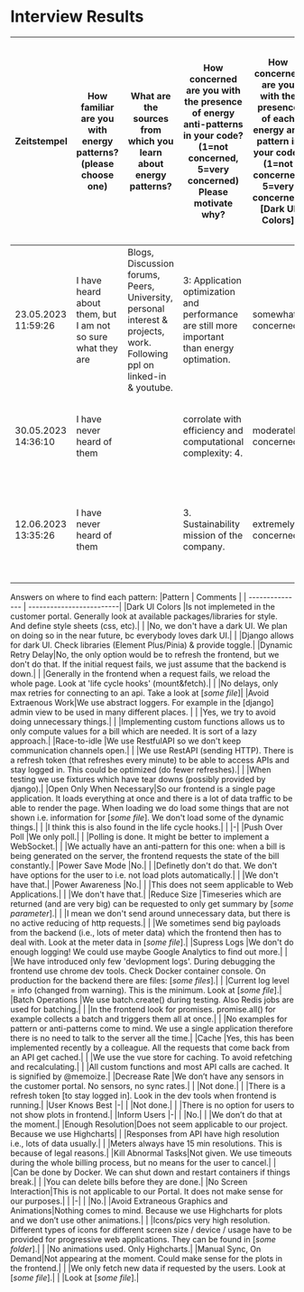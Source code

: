 # Interview Results

| Zeitstempel         | How familiar are you with energy patterns? (please choose one) | What are the sources from which you learn about energy patterns?                                                       | How concerned are you with the presence of energy anti-patterns in your code? (1=not concerned, 5=very concerned) Please motivate why? | How concerned are you with the presence of each energy anti pattern in your code? (1=not concerned, 5=very concerned) [Dark UI Colors] | How concerned are you with the presence of each energy anti pattern in your code? (1=not concerned, 5=very concerned) [Dynamic Retry Delay] | How concerned are you with the presence of each energy anti pattern in your code? (1=not concerned, 5=very concerned) [Avoid Extraneous Work] | How concerned are you with the presence of each energy anti pattern in your code? (1=not concerned, 5=very concerned) [Race-to-idle] | How concerned are you with the presence of each energy anti pattern in your code? (1=not concerned, 5=very concerned) [Open Only When Necessary] | How concerned are you with the presence of each energy anti pattern in your code? (1=not concerned, 5=very concerned) [Push Over Poll] | How concerned are you with the presence of each energy anti pattern in your code? (1=not concerned, 5=very concerned) [Power Save Mode] | How concerned are you with the presence of each energy anti pattern in your code? (1=not concerned, 5=very concerned) [Power Awareness] | How concerned are you with the presence of each energy anti pattern in your code? (1=not concerned, 5=very concerned) [Reduce Size] | How concerned are you with the presence of each energy anti pattern in your code? (1=not concerned, 5=very concerned) [WiFi Over Cellular] | How concerned are you with the presence of each energy anti pattern in your code? (1=not concerned, 5=very concerned) [Suppress Logs] | How concerned are you with the presence of each energy anti pattern in your code? (1=not concerned, 5=very concerned) [Batch Operations] | How concerned are you with the presence of each energy anti pattern in your code? (1=not concerned, 5=very concerned) [Cache] | How concerned are you with the presence of each energy anti pattern in your code? (1=not concerned, 5=very concerned) [Decrease Rate] | How concerned are you with the presence of each energy anti pattern in your code? (1=not concerned, 5=very concerned) [User Knows Best] | How concerned are you with the presence of each energy anti pattern in your code? (1=not concerned, 5=very concerned) [Inform Users] | How concerned are you with the presence of each energy anti pattern in your code? (1=not concerned, 5=very concerned) [Enough resolution] | How concerned are you with the presence of each energy anti pattern in your code? (1=not concerned, 5=very concerned) [Sensor Fusion] | How concerned are you with the presence of each energy anti pattern in your code? (1=not concerned, 5=very concerned) [Kill Abnormal Tasks] | How concerned are you with the presence of each energy anti pattern in your code? (1=not concerned, 5=very concerned) [No screen interaction] | How concerned are you with the presence of each energy anti pattern in your code? (1=not concerned, 5=very concerned) [Avoid Extraneous Graphics and Animations] | How concerned are you with the presence of each energy anti pattern in your code? (1=not concerned, 5=very concerned) [Manual Sync - On Demand] | Where in the source code can you find these energy patterns? Please describe your approach to search each pattern. | Are you willing to invest in energy patterns in source code? What resources are you willing to invest in? | To what extent are you willing to invest time in energy patterns in source code? [Refactoring source code to implement them correctly] | To what extent are you willing to invest time in energy patterns in source code? [Quality assessment (creating test suites to ensure energy-efficient code)] | To what extent are you willing to invest time in energy patterns in source code? [Bug prediction (identifying energy anti-patterns)] | To what extent are you willing to invest time in energy patterns in source code? [Training developers] | Do you plan to implement energy patterns or remove anti-patterns “on the fly” or you plan and allocate time to “refactor your code”? (please choose one) | Have you used any tools to identify/analyze energy patterns in source code? Which ones?                                  | What is your predominant role within your organization?   | How many years of experience do you have in Python, JavaScript, and TypeScript? | How frequently have you programmed in last year in Python, JavaScript, and TypeScript? [Python] | How frequently have you programmed in last year in Python, JavaScript, and TypeScript? [JavaScript] | How frequently have you programmed in last year in Python, JavaScript, and TypeScript? [TypeScript] | Rank the following programming paradigms according to how familiar you are with each? (1=least familiar, 5=most familiar) [Functional] | Rank the following programming paradigms according to how familiar you are with each? (1=least familiar, 5=most familiar) [Imperative] | Rank the following programming paradigms according to how familiar you are with each? (1=least familiar, 5=most familiar) [Object-oriented] |
| ------------------- | -------------------------------------------------------------- | ---------------------------------------------------------------------------------------------------------------------- | -------------------------------------------------------------------------------------------------------------------------------------- | -------------------------------------------------------------------------------------------------------------------------------------- | ------------------------------------------------------------------------------------------------------------------------------------------- | --------------------------------------------------------------------------------------------------------------------------------------------- | ------------------------------------------------------------------------------------------------------------------------------------ | ------------------------------------------------------------------------------------------------------------------------------------------------ | -------------------------------------------------------------------------------------------------------------------------------------- | --------------------------------------------------------------------------------------------------------------------------------------- | --------------------------------------------------------------------------------------------------------------------------------------- | ----------------------------------------------------------------------------------------------------------------------------------- | ------------------------------------------------------------------------------------------------------------------------------------------ | ------------------------------------------------------------------------------------------------------------------------------------- | ---------------------------------------------------------------------------------------------------------------------------------------- | ----------------------------------------------------------------------------------------------------------------------------- | ------------------------------------------------------------------------------------------------------------------------------------- | --------------------------------------------------------------------------------------------------------------------------------------- | ------------------------------------------------------------------------------------------------------------------------------------ | ----------------------------------------------------------------------------------------------------------------------------------------- | ------------------------------------------------------------------------------------------------------------------------------------- | ------------------------------------------------------------------------------------------------------------------------------------------- | --------------------------------------------------------------------------------------------------------------------------------------------- | ---------------------------------------------------------------------------------------------------------------------------------------------------------------- | ----------------------------------------------------------------------------------------------------------------------------------------------- | ------------------------------------------------------------------------------------------------------------------ | --------------------------------------------------------------------------------------------------------- | -------------------------------------------------------------------------------------------------------------------------------------- | ------------------------------------------------------------------------------------------------------------------------------------------------------------ | ------------------------------------------------------------------------------------------------------------------------------------ | ------------------------------------------------------------------------------------------------------ | -------------------------------------------------------------------------------------------------------------------------------------------------------- | ------------------------------------------------------------------------------------------------------------------------ | --------------------------------------------------------- | ------------------------------------------------------------------------------- | ----------------------------------------------------------------------------------------------- | --------------------------------------------------------------------------------------------------- | --------------------------------------------------------------------------------------------------- | -------------------------------------------------------------------------------------------------------------------------------------- | -------------------------------------------------------------------------------------------------------------------------------------- | ------------------------------------------------------------------------------------------------------------------------------------------- | 
| 23.05.2023 11:59:26 | I have heard about them, but I am not so sure what they are    | Blogs, Discussion forums, Peers, University, personal interest & projects, work. Following ppl on linked-in & youtube. | 3: Application optimization and performance are still more important than energy optimation.                                           | somewhat concerned                                                                                                                     | extremely concerned                                                                                                                         | extremely concerned                                                                                                                           | somewhat concerned                                                                                                                   | extremely concerned                                                                                                                              | extremely concerned                                                                                                                    | least concerned                                                                                                                         | least concerned                                                                                                                         | extremely concerned                                                                                                                 | slightly concerned                                                                                                                         | extremely concerned                                                                                                                   | extremely concerned                                                                                                                      | moderately concerned                                                                                                          | slightly concerned                                                                                                                    | least concerned                                                                                                                         | least concerned                                                                                                                      | slightly concerned                                                                                                                        |                                                                                                                                       | extremely concerned                                                                                                                         | least concerned                                                                                                                               | extremely concerned                                                                                                                                              | extremely concerned                                                                                                                             | (see one note notes)                                                                                               | Yes. Bring up energy consumption in choice of libraries, architectural discussions.                       | every month (part of a sprint)                                                                                                         | every month (part of a sprint)                                                                                                                               | every month (part of a sprint)                                                                                                       | every month (part of a sprint)                                                                         | Combination                                                                                                                                              | Silk (for datatransmission), monitoring tools like 'tick stack monitoring' (expose machine performance like cpu usage).. | Developer, Tester, Architect                              | TypeScript: 4 years, JS: 7 years, Python: little.                               | Once a week                                                                                     | Daily                                                                                               | Daily                                                                                               | slightly familiar                                                                                                                      | most familiar                                                                                                                          | most familiar                                                                                                                               |
| 30.05.2023 14:36:10 | I have never heard of them                                     |                                                                                                                        | corrolate with efficiency and computational complexity: 4.                                                                             | moderately concerned                                                                                                                   | extremely concerned                                                                                                                         | extremely concerned                                                                                                                           | somewhat concerned                                                                                                                   | extremely concerned                                                                                                                              | moderately concerned                                                                                                                   | slightly concerned                                                                                                                      | slightly concerned                                                                                                                      | extremely concerned                                                                                                                 | moderately concerned                                                                                                                       | extremely concerned                                                                                                                   | moderately concerned                                                                                                                     | extremely concerned                                                                                                           | moderately concerned                                                                                                                  | somewhat concerned                                                                                                                      | slightly concerned                                                                                                                   | moderately concerned                                                                                                                      |                                                                                                                                       | moderately concerned                                                                                                                        | least concerned                                                                                                                               | somewhat concerned                                                                                                                                               | moderately concerned                                                                                                                            | see one notes.                                                                                                     | yes. high priority on things that correlate with performance increase..                                   | every quarter (part of an Epic)                                                                                                        | every week (part of a task)                                                                                                                                  | every quarter (part of an Epic)                                                                                                      | Other                                                                                                  | On the fly                                                                                                                                               | Profilers to minimize DB requests e.g. silk. Caching libraries.                                                          | Developer, Tester, Architect, QA Manager                  | python: 6, JS: 3, TS: 2                                                         | Daily                                                                                           | Once a quarter of year                                                                              | Once a week                                                                                         | somewhat familiar                                                                                                                      | most familiar                                                                                                                          | most familiar                                                                                                                               |
| 12.06.2023 13:35:26 | I have never heard of them                                     |                                                                                                                        | 3\. Sustainability mission of the company.                                                                                             | extremely concerned                                                                                                                    | moderately concerned                                                                                                                        | moderately concerned                                                                                                                          | moderately concerned                                                                                                                 | moderately concerned                                                                                                                             | somewhat concerned                                                                                                                     | least concerned                                                                                                                         | least concerned                                                                                                                         | slightly concerned                                                                                                                  | least concerned                                                                                                                            | slightly concerned                                                                                                                    | moderately concerned                                                                                                                     | somewhat concerned                                                                                                            | least concerned                                                                                                                       | slightly concerned                                                                                                                      | least concerned                                                                                                                      | moderately concerned                                                                                                                      | least concerned                                                                                                                       | somewhat concerned                                                                                                                          | slightly concerned                                                                                                                            | moderately concerned                                                                                                                                             | somewhat concerned                                                                                                                              | see one note.                                                                                                      | yes. In the form of refactoring. During development like design patterns.                                 | Other                                                                                                                                  | Other                                                                                                                                                        | Other                                                                                                                                | Other                                                                                                  | Combination                                                                                                                                              | yes. measure request time & frequency related to caching for example (e.g. SILK and within the implementation itself).   | Developer, Tester, Architect, QA Manager, Project Manager | Python: 10, JS: 10, TS: 7.                                                      | Daily                                                                                           | Once a week                                                                                         | Once a week                                                                                         | somewhat familiar                                                                                                                      | most familiar                                                                                                                          | most familiar                                                                                                                               |

Answers on where to find each pattern:
|Pattern           | Comments                 |
| ---------------  | -------------------------|
|Dark UI Colors    |Is not implemeted in the customer portal. Generally look at available packages/libraries for style. And define style sheets (css, etc).|
|                  |No, we don't have a dark UI. We plan on doing so in the near future, bc everybody loves dark UI.|
|                  |Django allows for dark UI. Check libraries (Element Plus/Pinia) & provide toggle.|
|Dynamic Retry Delay|No, the only option would be to refresh the frontend, but we don't do that. If the initial request fails, we just assume that the backend is down.|
|                  |Generally in the frontend when a request fails, we reload the whole page. Look at 'life cycle hooks' (mount&fetch).|
|                  |No delays, only max retries for connecting to an api. Take a look at \[*some file*]|
|Avoid Extraenous Work|We use abstract loggers. For example in the \[django] admin view to be used in many different places.    |
|                  |Yes, we try to avoid doing unnecessary things.|
|                  |Implementing custom functions allows us to only compute values for a bill which are needed. It is sort of a lazy approach.|
|Race-to-idle      |We use RestfulAPI so we don't keep communication channels open.|
|                  |We use RestAPI (sending HTTP). There is a refresh token (that refreshes every minute) to be able to access APIs and stay logged in. This could be optimized (do fewer refreshes).|
|                  |When testing we use fixtures which have tear downs (possibly provided by django).|
|Open Only When Necessary|So our frontend is a single page application. It loads everything at once and there is a lot of data traffic to be able to render the page. When loading we do load some things that are not shown i.e. information for \[*some file*]. We don't load some of the dynamic things.|
|                  |I think this is also found in the life cycle hooks.|
|                  |-|
|Push Over Poll    |We only poll.|
|                  |Polling is done. It might be better to implement a WebSocket.|
|                  |We actually have an anti-pattern for this one: when a bill is being generated on the server, the frontend requests the state of the bill constantly.|
|Power Save Mode   |No.|
|                  |Definetly don't do that. We don't have options for the user to i.e. not load plots automatically.|
|                  |We don't have that.|
|Power Awareness   |No.|
|                  |This does not seem applicable to Web Applications.|
|                  |We don't have that.|
|Reduce Size       |Timeseries which are returned (and are very big) can be requested to only get summary by \[*some parameter*].|
|                  |I mean we don't send around unnecessary data, but there is no active reducing of http requests.|
|                  |We sometimes send big payloads from the backend (i.e., lots of meter data) which the frontend then has to deal with. Look at the meter data in \[*some file*].|
|Supress Logs      |We don't do enough logging! We could use maybe Google Analytics to find out more.|
|                  |We have introduced only few 'devlopment logs'. During debugging the frontend use chrome dev tools. Check Docker container console. On production for the backend there are files: \[*some files*].|
|                  |Current log level = info (changed from warning). This is the minimum. Look at \[*some file*].|
|Batch Operations  |We use batch.create() during testing. Also Redis jobs are used for batching.|
|                  |In the frontend look for promises. promise.all() for example collects a batch and triggers them all at once.|
|                  |No examples for pattern or anti-patterns come to mind. We use a single application therefore there is no need to talk to the server all the time.|
|Cache            |Yes, this has been implemented recently by a colleague. All the requests that come back from an API get cached.|
|                  |We use the vue store for caching. To avoid refetching and recalculating.|
|                  |All custom functions and most API calls are cached. It is signified by @memoize.|
|Decrease Rate    |We don’t have any sensors in the customer portal. No sensors, no sync rates.|
|                  |Not done.|
|                  |There is a refresh token \[to stay logged in]. Look in the dev tools when frontend is running.|
|User Knows Best  |-|
|                 |Not done.|
|                 |There is no option for users to not show plots in frontend.|
|Inform Users     |-|
|                  |No.|
|                  |We don’t do that at the moment.|
|Enough Resolution|Does not seem applicable to our project. Because we use Highcharts|
|                |Responses from API have high resolution i.e., lots of data usually.|
|                |Meters always have 15 min resolutions. This is because of legal reasons.|
|Kill Abnormal Tasks|Not given. We use timeouts during the whole billing process, but no means for the user to cancel.|
|                |Can be done by Docker. We can shut down and restart containers if things break.|
|                |You can delete bills before they are done.|
|No Screen Interaction|This is not applicable to our Portal. It does not make sense for our purposes.|
|                |-|
|                |No.|
|Avoid Extraneous Graphics and Animations|Nothing comes to mind. Because we use Highcharts for plots and we don’t use other animations.|
|              |Icons/pics very high resolution. Different types of icons for different screen size / device / usage have to be provided for progressive web applications. They can be found in \[*some folder*].|
|              |No animations used. Only Highcharts.|
|Manual Sync, On Demand|Not appearing at the moment. Could make sense for the plots in the frontend.|
|              |We only fetch new data if requested by the users. Look at \[*some file*].|
|              |Look at \[*some file*].|
